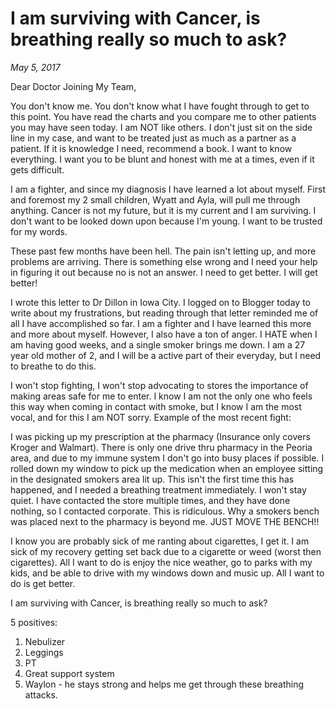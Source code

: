 # I am surviving with Cancer, is breathing really so much to ask?
_May 5, 2017_


Dear Doctor Joining My Team,

You don't know me.  You don't know what I have fought through to get to this point.   You have read the charts and you compare me to other patients you may have seen today.  I am NOT like others.  I don't just sit on the side line in my case, and want to be treated just as much as a partner as a patient.  If it is knowledge I need, recommend a book.  I want to know everything.  I want you to be blunt and honest with me at a times, even if it gets difficult.

I am a fighter, and since my diagnosis I have learned a lot about myself.  First and foremost my 2 small children, Wyatt and Ayla, will pull me through anything.  Cancer is not my future, but it is my current and I am surviving.  I don't want to be looked down upon because I'm young.  I want to be trusted for my words.

These past few months have been hell.  The pain isn't letting up, and more problems are arriving.  There is something else wrong and I need your help in figuring it out because no is not an answer. I need to get better.  I will get better!

I wrote this letter to Dr Dillon in  Iowa City.  I logged on to Blogger today to write about my frustrations, but reading through that letter reminded me of all I have accomplished so far.  I am a fighter and I have learned this more and more about myself.  However, I also have a ton of anger.  I HATE when I am having good weeks,  and a single smoker brings me down.  I am a 27 year old mother of 2, and I will be a active part of their everyday, but I need to breathe to do this.

I won't stop fighting, I won't stop advocating to stores the importance of making areas safe for me to enter.  I know I am not the only one who feels this way when coming in contact with smoke, but I know I am the most vocal, and for this I am NOT sorry.  Example of the most recent fight:

I was picking up my prescription at the pharmacy (Insurance only covers Kroger and Walmart).  There is only one drive thru pharmacy in the Peoria area, and due to my immune system I don't go into busy places if possible.  I rolled down my window to pick up the medication when an employee sitting in the designated smokers area lit up.  This isn't the first time this has happened, and I needed a breathing treatment immediately.  I won't stay quiet.  I have contacted the store multiple times, and they have done nothing, so I contacted corporate.  This is ridiculous.  Why a smokers bench was placed next to the pharmacy is beyond me.  JUST MOVE THE BENCH!!

I know you are probably sick of me ranting about cigarettes, I get it.  I am sick of my recovery getting set back due to a cigarette or weed (worst then cigarettes).  All I want to do is enjoy the nice weather, go to parks with my kids, and be able to drive with my windows down and music up.  All I want to do is get better.  

I am surviving with Cancer, is breathing really so much to ask?

5 positives:

1. Nebulizer
2.  Leggings
3.  PT
4.  Great support system
5.  Waylon - he stays strong and helps me get through these breathing attacks.
